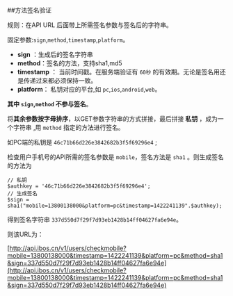 ##方法签名验证

规则：在API URL 后面带上所需签名参数与签名后的字符串。

固定参数:`sign`,`method`,`timestamp`,`platform`。

- **sign** ：生成后的签名字符串
- **method**：签名的方法，支持sha1,md5
- **timestamp** ： 当前时间戳。在服务端验证有 `60秒` 的有效期。无论是签名用还是传递过来都必须保持一致。
- **platform**： 私钥对应的平台,如 `pc`,`ios`,`android`,`web`。

**其中 `sign`,`method` 不参与签名**。

将**其余参数按字母排序**，以GET参数字符串的方式拼接，最后拼接 **私钥** ，成为一个字符串 ,用 `method` 指定的方法进行签名。

如PC端的私钥是 `46c71b66d226e3842682b3f5f69296e4` ;

检查用户手机号的API所需的签名参数是 `mobile`，签名方法是 `sha1` 。则生成签名的方法为
	
	// 私钥
	$authkey = '46c71b66d226e3842682b3f5f69296e4';
	// 生成签名
	$sign = sha1("mobile=13800138000&platform=pc&timestamp=1422241139".$authkey);

得到签名字符串 `337d550d7f29f7d93eb1428b14ff04627fa6e94e`。

则该URL为：

[http://api.ibos.cn/v1/users/checkmobile?mobile=13800138000&timestamp=1422241139&platform=pc&method=sha1&sign=337d550d7f29f7d93eb1428b14ff04627fa6e94e](http://api.ibos.cn/v1/users/checkmobile?mobile=13800138000&timestamp=1422241139&platform=pc&method=sha1&sign=337d550d7f29f7d93eb1428b14ff04627fa6e94e)